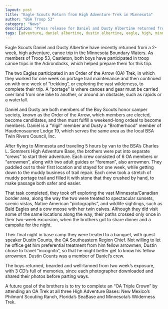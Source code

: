 ```yaml
--- 
layout: post
title: "Eagle Scouts Return from High Adventure Trek in Minnesota"
author: "BSA Troop 53"
category: "News"
description: "Press release for Daniel and Dusty Albertine returned from a 2-week canoe trip in Minnesota."
tags: [adventure, daniel albertine, dustin albertine, eagle, high, minnesota, scout]
---
```


Eagle Scouts Daniel and Dusty Albertine have recently returned from a 2-week, high adventure, canoe trip in the Minnesota Boundary Waters. As members of Troop 53, Castleton, both boys have participated in troop canoe trips in the Adirondacks, which helped prepare them for this trip.

The two Eagles participated in an Order of the Arrow (OA) Trek, in which they worked for one week on portage trail maintenance and then continued on with one week of “trekking”, or exploring the vast wilderness, to complete their trip. A “portage” is where canoes and gear must be carried over land from one lake to another, or around an obstacle, such as rapids or a waterfall.

Daniel and Dusty are both members of the Boy Scouts honor camper society, known as the Order of the Arrow, which members are elected, become candidates, and then must fulfill a weekend-long ordeal to become members. Daniel is a “Vigil” member and Dusty a “Brotherhood” member of Haudenosaunee Lodge 19, which serves the same area as the local BSA Twin Rivers Council, Inc.

After flying to Minnesota and traveling 5 hours by van to the BSA’s Charles L. Sommers High Adventure Base, the brothers were put into separate “crews” to start their adventure. Each crew consisted of 6 OA members or “arrowmen”, along with two adult guides or “foreman”, also arrowmen. They paddled out to their first location and stayed for one week, while getting down to the muddy business of trail repair. Each crew took a stretch of muddy portage trail and filled it with stone that they crushed by hand, to make passage both safer and easier.

That task completed, they took off exploring the vast Minnesota/Canadian border area, along the way the two were treated to spectacular sunsets, scenic vistas, Native American “pictographs”, and wildlife sightings, such as Bald Eagles and a cow moose with her twin calves. Although they did visit some of the same locations along the way, their paths crossed only once in their two-week excursion, when the brothers got to share dinner and a campsite for the night.

Their final night in base camp they were treated to a banquet, with guest speaker Dustin Counts, the OA Southeastern Region Chief. Not willing to let he office get him preferential treatment from him fellow arrowmen, Dustin chose to travel “incognito”, so that he might better get to know his fellow arrowmen. Dustin Counts was a member of Daniel’s crew.

The boys returned, bearded and well-tanned from two week’s exposure, with 3 CD’s full of memories, since each photographer downloaded and shared their photos before parting ways.

A future goal of the brothers is to try to complete an “OA Triple Crown” by attending an OA Trek at all three High Adventure Bases: New Mexico’s Philmont Scouting Ranch, Florida’s SeaBase and Minnesota’s Wilderness Trek.
